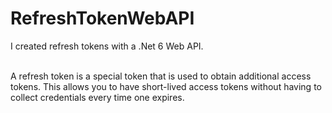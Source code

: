 # RefreshTokenWebAPI

I created refresh tokens with a .Net 6 Web API. <br><br/>

A refresh token is a special token that is used to obtain additional access tokens. This allows you to have short-lived access tokens without having to collect credentials every time one expires.

